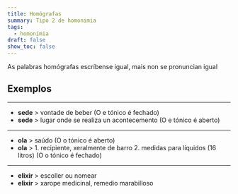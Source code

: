 ```yaml
---
title: Homógrafas
summary: Tipo 2 de homonimia
tags:
  - homonimia
draft: false
show_toc: false
---
```

As palabras homógrafas escríbense igual, mais non se pronuncian igual

## Exemplos
- - -
* **sede** > vontade de beber (O e tónico é fechado)
* **sede** > lugar onde se realiza un acontecemento (O e tónico é aberto)
- - -
* **ola** > saúdo (O o tónico é aberto)
* **ola** > 1. recipiente, xeralmente de barro 2. medidas para líquidos (16 litros) (O o tónico é fechado)
---
* **elixir** > escoller ou nomear
* **elixir** > xarope medicinal, remedio marabilloso